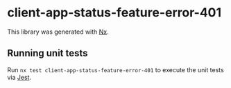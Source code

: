 # client-app-status-feature-error-401

This library was generated with [Nx](https://nx.dev).

## Running unit tests

Run `nx test client-app-status-feature-error-401` to execute the unit tests via [Jest](https://jestjs.io).
